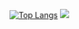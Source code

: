 
[![Top Langs](https://github-readme-stats.vercel.app/api/top-langs/?username=batapii&theme=&layout=compact)](https://github.com/anuraghazra/github-readme-stats)
![](https://github-readme-stats.vercel.app/api/top-langs?username=yukimura-manase&show_icons=true&locale=en&layout=compact)
<!--
**batapii/batapii** is a ✨ _special_ ✨ repository because its `README.md` (this file) appears on your GitHub profile.

Here are some ideas to get you started:

- 🔭 I’m currently working on ...
- 🌱 I’m currently learning ...
- 👯 I’m looking to collaborate on ...
- 🤔 I’m looking for help with ...
- 💬 Ask me about ...
- 📫 How to reach me: ...
- 😄 Pronouns: ...
- ⚡ Fun fact: ...
-->
